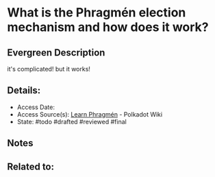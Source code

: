 # What is the Phragmén election mechanism and how does it work?
## Evergreen Description
it's complicated! but it works!
## Details:
- Access Date:
- Access Source(s): [Learn Phragmén](https://wiki.polkadot.network/docs/learn-phragmen) - Polkadot Wiki
- State: #todo #drafted #reviewed #final 

## Notes

## Related to: 